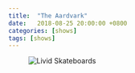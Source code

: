 ```yaml
---
title:  "The Aardvark"
date:   2018-08-25 20:00:00 +0800
categories: [shows]
tags: [shows]
---
```


<figure>
  <img src='{{ "/assets/posts/aardvark.jpg" | prepend: site.baseurl }}' alt='Livid Skateboards' />
</figure>
